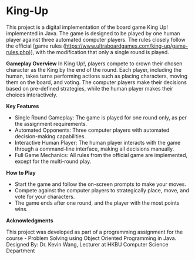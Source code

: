 # King-Up

This project is a digital implementation of the board game King Up! implemented in Java. The game is designed to be played by one human player against three automated computer players. The rules closely follow the official [game rules (https://www.ultraboardgames.com/king-up/game-rules.php)], with the modification that only a single round is played.

**Gameplay Overview**
In King Up!, players compete to crown their chosen character as the King by the end of the round. Each player, including the human, takes turns performing actions such as placing characters, moving them on the board, and voting. The computer players make their decisions based on pre-defined strategies, while the human player makes their choices interactively.

**Key Features**

* Single Round Gameplay: The game is played for one round only, as per the assignment requirements.
* Automated Opponents: Three computer players with automated decision-making capabilities.
* Interactive Human Player: The human player interacts with the game through a command-line interface, making all decisions manually.
* Full Game Mechanics: All rules from the official game are implemented, except for the multi-round play.

**How to Play**

* Start the game and follow the on-screen prompts to make your moves.
* Compete against the computer players to strategically place, move, and vote for your characters.
* The game ends after one round, and the player with the most points wins.

**Acknowledgments**

This project was developed as part of a programming assignment for the course - Problem Solving using Object Oriented Programming in Java.
Designed By: Dr. Kevin Wang, Lecturer at HKBU Computer Science Department
